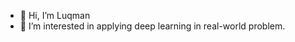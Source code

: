 - 👋 Hi, I’m Luqman
- 👀 I’m interested in applying deep learning in real-world problem.

<!---
mluqmanhakim/mluqmanhakim is a ✨ special ✨ repository because its `README.md` (this file) appears on your GitHub profile.
You can click the Preview link to take a look at your changes.
--->
